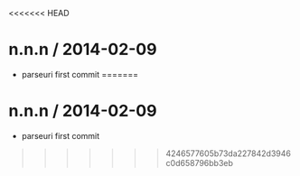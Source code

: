 <<<<<<< HEAD

n.n.n / 2014-02-09
==================

 * parseuri first commit
=======

n.n.n / 2014-02-09
==================

 * parseuri first commit
>>>>>>> 4246577605b73da227842d3946c0d658796bb3eb
